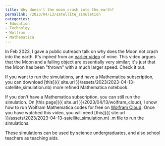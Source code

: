 ```yaml
---
title: Why doesn't the moon crash into the earth?
permalink: /2023/04/13/satellite_simulation
categories:
- Education
- Technolgy
- Wolfram
- Mathematica
---
```



In Feb 2023, I gave a public outreach talk on why does
the Moon not crash into the earth. It's inpired from an
[earlier video](https://youtu.be/K8ms_4SJh9Q) of mine.
This video argues that the Moon and a falling object
are essentially very similar; it's just that the Moon
has been "thrown" with a much larger speed. Check it out.



If you want to run the simulations, and have a Mathematica subscription,
 you can download 
[this]({{ site.url }}/assets/2023/2023-04-13-satellite_simulation.nb)
more refined Mathematica notebook.



If you don't have a Mathematica subscription, you can still run the
simulation.
On [this page]({{ site.url }}/2023/04/13/wolfram_cloud), I show how to run 
Wolfram Mathematica codes for free on 
[Wolfram Cloud](https://www.wolframcloud.com/). Once you have watched this video,
you will need 
[this]({{ site.url }}/assets/2023/2023-04-13-satellite_simulation.m)
.m file to run the simulations.




These simulations can be used by science undergraduates, and 
also school teachers as teaching aids.


